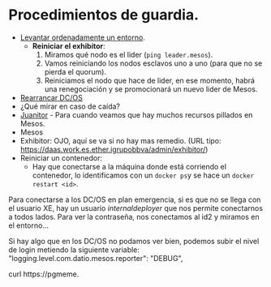 # Procedimientos de guardia.

* [Levantar ordenadamente un entorno](https://datiobd.atlassian.net/wiki/spaces/OP/pages/126222470/Platform+boot+up+procedure).
    - **Reiniciar el exhibitor**:
        1. Miramos qué nodo es el lider (`ping leader.mesos`).
        2. Vamos reiniciando los nodos esclavos uno a uno (para que no se pierda el quorum).
        3. Reiniciamos el nodo que hace de lider, en ese momento, habrá una renegociación y se promocionará un nuevo lider de Mesos.
* [Rearrancar DC/OS](https://datiobd.atlassian.net/wiki/spaces/OP/pages/88541924)
* ¿Qué mirar en caso de caída?
* [Juanitor](https://datiobd.atlassian.net/wiki/spaces/OP/pages/582320171/Juanitor.+Limpieza+recursos+reservados+en+Mesos) - Para cuando veamos que hay muchos recursos pillados en Mesos.
* Mesos
* Exhibitor: OJO, aquí se va si no hay mas remedio. (URL tipo: https://daas.work.es.ether.igrupobbva/admin/exhibitor/)
* Reiniciar un contenedor:
    - Hay que conectarse a la máquina donde está corriendo el contenedor, lo identificamos con un `docker ps`y se hace un `docker restart <id>`.

Para conectarse a los DC/OS en plan emergencia, si es que no se llega con el usuario XE, hay un usuario _internaldeployer_ que nos permite conectarnos a todos lados. Para ver la contraseña, nos conectamos al id2 y miramos en el entorno...

Si hay algo que en los DC/OS no podamos ver bien, podemos subir el nivel de login metiendo la siguiente variable: 
    "logging.level.com.datio.mesos.reporter": "DEBUG",

curl https://pgmeme.